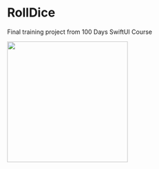 # RollDice
Final training project from 100 Days SwiftUI Course

<img align="left" src="RollDice/gifs/RollDice1.gif" width="280">
